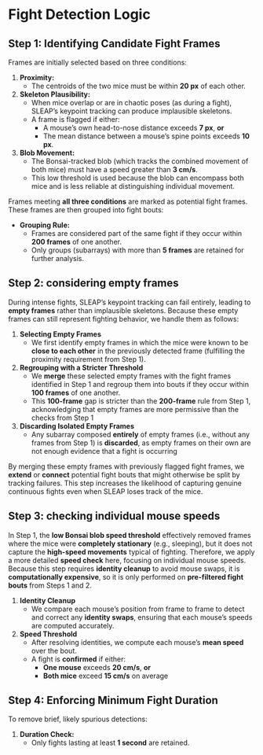 # Fight Detection Logic

## Step 1: Identifying Candidate Fight Frames
Frames are initially selected based on three conditions:
1. **Proximity:**
    - The centroids of the two mice must be within **20 px** of each other.
2. **Skeleton Plausibility:**
    - When mice overlap or are in chaotic poses (as during a fight), SLEAP’s keypoint tracking can produce implausible skeletons.
    - A frame is flagged if either:
        - A mouse’s own head-to-nose distance exceeds **7 px**, **or**
        - The mean distance between a mouse’s spine points exceeds **10 px**.
3. **Blob Movement:**
    - The Bonsai-tracked blob (which tracks the combined movement of both mice) must have a speed greater than **3 cm/s**.
    - This low threshold is used because the blob can encompass both mice and is less reliable at distinguishing individual movement.

Frames meeting **all three conditions** are marked as potential fight frames. These frames are then grouped into fight bouts:
- **Grouping Rule:**
    - Frames are considered part of the same fight if they occur within **200 frames** of one another.
    - Only groups (subarrays) with more than **5 frames** are retained for further analysis.

## Step 2: considering empty frames
During intense fights, SLEAP’s keypoint tracking can fail entirely, leading to **empty frames** rather than implausible skeletons. Because these empty frames can still represent fighting behavior, we handle them as follows:
1. **Selecting Empty Frames**
    - We first identify empty frames in which the mice were known to be **close to each other** in the previously detected frame (fulfilling the proximity requirement from Step 1).
2. **Regrouping with a Stricter Threshold**
    - We **merge** these selected empty frames with the fight frames identified in Step 1 and regroup them into bouts if they occur within **100 frames** of one another.
    - This **100-frame** gap is stricter than the **200-frame** rule from Step 1, acknowledging that empty frames are more permissive than the checks from Step 1
3. **Discarding Isolated Empty Frames**
    - Any subarray composed **entirely** of empty frames (i.e., without any frames from Step 1) is **discarded**, as empty frames on their own are not enough evidence that a fight is occurring

By merging these empty frames with previously flagged fight frames, we **extend** or **connect** potential fight bouts that might otherwise be split by tracking failures. This step increases the likelihood of capturing genuine continuous fights even when SLEAP loses track of the mice.

## Step 3: checking individual mouse speeds
In Step 1, the **low Bonsai blob speed threshold** effectively removed frames where the mice were **completely stationary** (e.g., sleeping), but it does not capture the **high-speed movements** typical of fighting. Therefore, we apply a more detailed **speed check** here, focusing on individual mouse speeds. Because this step requires **identity cleanup** to avoid mouse swaps, it is **computationally expensive**, so it is only performed on **pre-filtered fight bouts** from Steps 1 and 2.
1. **Identity Cleanup**
    - We compare each mouse’s position from frame to frame to detect and correct any **identity swaps**, ensuring that each mouse’s speeds are computed accurately.
2. **Speed Threshold**
    - After resolving identities, we compute each mouse’s **mean speed** over the bout.
    - A fight is **confirmed** if either:
        - **One mouse** exceeds **20 cm/s**, **or**
        - **Both mice** exceed **15 cm/s** on average

## Step 4: Enforcing Minimum Fight Duration
To remove brief, likely spurious detections:
1. **Duration Check:**
    - Only fights lasting at least **1 second** are retained.